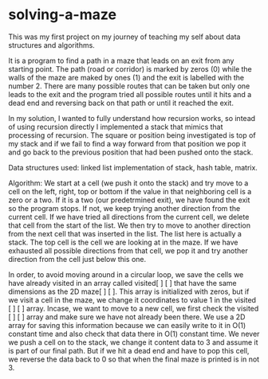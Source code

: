 # solving-a-maze
This was my first project on my journey of teaching my self about data structures and algorithms. 

It is a program to find a path in a maze that leads on an exit from any starting point. The path (road or corridor) is marked by zeros (0) while the  walls of the maze are maked by ones (1) and the exit is labelled with the number 2. There are many possible routes that can be taken but only one leads to the exit and the program tried all possible routes until it hits and a dead end and reversing back on that path or until it reached the exit.

In my solution, I wanted to fully understand how recursion works, so intead of using recursion directly I implemented a stack that mimics that processing of recursion. The square or position being investigated is top of my stack and if we fail to find a way forward from that position we pop it and go back to the previous position that had been pushed onto the stack.

Data structures used: linked list implementation of stack, hash table, matrix.


Algorithm:
We start at a cell (we push it onto the stack) and try move to a cell on the left, right, top or bottom if the value in that neighboring cell is a zero or a two. If it is a two (our predetrmined exit), we have found the exit so the program stops. If not, we keep trying another direction from the current cell. If we have tried all directions from the current cell, we delete that cell from the start of the list. We then try to move to another direction from the next cell that was inserted in the list. The list here is actually a stack. The top cell is the cell we are looking at in the maze. If we have exhausted all possible directions from that cell, we pop it and try another direction from the cell just below this one. 

In order, to avoid moving around in a circular loop, we save the cells we have already visited in an array called visited[ ] [ ] that have the same dimensions as the 2D maze[ ] [ ]. This array is initialized with zeros, but if we visit a cell in the maze, we change it coordinates to value 1 in the visited [ ] [ ] array. Incase, we want to move to a new cell, we first check the visited [ ] [ ] array and make sure we have not already been there. We use a 2D array for saving this information because we can easily write to it in O(1) constant time and also check that data there in O(1) constant time. We never we push a cell on to the stack, we change it content data to 3 and assume it is part of our final path. But if we hit a dead end and have to pop this cell, we reverse the data back to 0 so that when the final maze is printed is in not 3.


